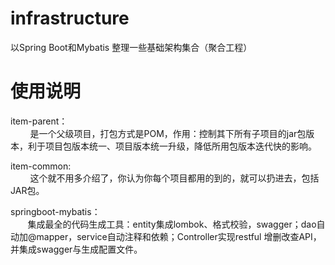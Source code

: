 # infrastructure
以Spring Boot和Mybatis 整理一些基础架构集合（聚合工程）

# 使用说明
<p>item-parent：<br />
&nbsp;&nbsp;&nbsp;&nbsp;&nbsp; &nbsp; 是一个父级项目，打包方式是POM，作用：控制其下所有子项目的jar包版本，利于项目包版本统一、项目版本统一升级，降低所用包版本迭代快的影响。</p>

<p>item-common:<br />
&nbsp;&nbsp;&nbsp;&nbsp;&nbsp; &nbsp; 这个就不用多介绍了，你认为你每个项目都用的到的，就可以扔进去，包括JAR包。</p>
        
<p>springboot-mybatis：<br/>
&nbsp;&nbsp;&nbsp;&nbsp;&nbsp; &nbsp;集成最全的代码生成工具：entity集成lombok、格式校验，swagger；dao自动加@mapper，service自动注释和依赖；Controller实现restful 增删改查API，并集成swagger与生成配置文件。

